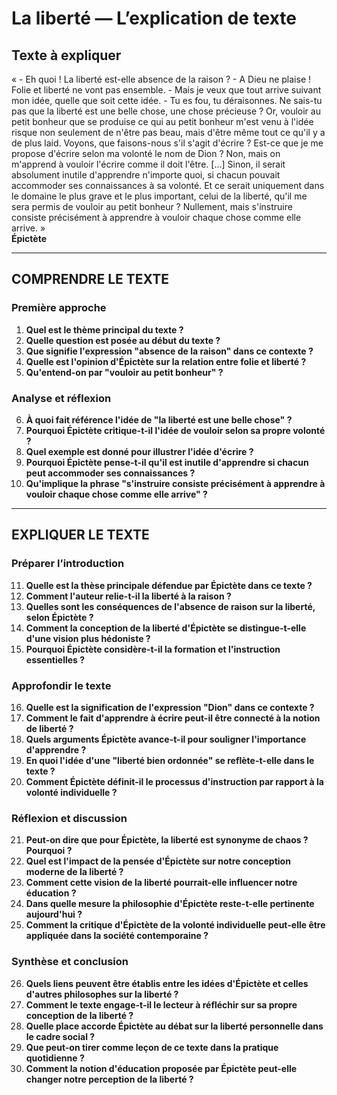 # La liberté — L’explication de texte

## Texte à expliquer
« - Eh quoi ! La liberté est-elle absence de la raison ? - A Dieu ne plaise ! Folie et liberté ne vont pas ensemble. - Mais je veux que tout arrive suivant mon idée, quelle que soit cette idée. - Tu es fou, tu déraisonnes. Ne sais-tu pas que la liberté est une belle chose, une chose précieuse ? Or, vouloir au petit bonheur que se produise ce qui au petit bonheur m'est venu à l'idée risque non seulement de n'être pas beau, mais d'être même tout ce qu'il y a de plus laid. Voyons, que faisons-nous s'il s'agit d'écrire ? Est-ce que je me propose d'écrire selon ma volonté le nom de Dion ? Non, mais on m'apprend à vouloir l'écrire comme il doit l'être. […] Sinon, il serait absolument inutile d'apprendre n'importe quoi, si chacun pouvait accommoder ses connaissances à sa volonté. Et ce serait uniquement dans le domaine le plus grave et le plus important, celui de la liberté, qu'il me sera permis de vouloir au petit bonheur ? Nullement, mais s'instruire consiste précisément à apprendre à vouloir chaque chose comme elle arrive. »  
**Épictète**

---

## COMPRENDRE LE TEXTE

### Première approche

1. **Quel est le thème principal du texte ?**  
2. **Quelle question est posée au début du texte ?**  
3. **Que signifie l'expression "absence de la raison" dans ce contexte ?**  
4. **Quelle est l'opinion d'Épictète sur la relation entre folie et liberté ?**  
5. **Qu'entend-on par "vouloir au petit bonheur" ?**

### Analyse et réflexion

6. **À quoi fait référence l'idée de "la liberté est une belle chose" ?**  
7. **Pourquoi Épictète critique-t-il l'idée de vouloir selon sa propre volonté ?**  
8. **Quel exemple est donné pour illustrer l'idée d'écrire ?**  
9. **Pourquoi Épictète pense-t-il qu'il est inutile d'apprendre si chacun peut accommoder ses connaissances ?**  
10. **Qu'implique la phrase "s'instruire consiste précisément à apprendre à vouloir chaque chose comme elle arrive" ?**

---

## EXPLIQUER LE TEXTE

### Préparer l’introduction

11. **Quelle est la thèse principale défendue par Épictète dans ce texte ?**  
12. **Comment l'auteur relie-t-il la liberté à la raison ?**  
13. **Quelles sont les conséquences de l'absence de raison sur la liberté, selon Épictète ?**  
14. **Comment la conception de la liberté d'Épictète se distingue-t-elle d'une vision plus hédoniste ?**  
15. **Pourquoi Épictète considère-t-il la formation et l'instruction essentielles ?**

### Approfondir le texte

16. **Quelle est la signification de l'expression "Dion" dans ce contexte ?**  
17. **Comment le fait d'apprendre à écrire peut-il être connecté à la notion de liberté ?**  
18. **Quels arguments Épictète avance-t-il pour souligner l'importance d'apprendre ?**  
19. **En quoi l'idée d'une "liberté bien ordonnée" se reflète-t-elle dans le texte ?**  
20. **Comment Épictète définit-il le processus d'instruction par rapport à la volonté individuelle ?**

### Réflexion et discussion

21. **Peut-on dire que pour Épictète, la liberté est synonyme de chaos ? Pourquoi ?**  
22. **Quel est l'impact de la pensée d'Épictète sur notre conception moderne de la liberté ?**  
23. **Comment cette vision de la liberté pourrait-elle influencer notre éducation ?**  
24. **Dans quelle mesure la philosophie d'Épictète reste-t-elle pertinente aujourd'hui ?**  
25. **Comment la critique d'Épictète de la volonté individuelle peut-elle être appliquée dans la société contemporaine ?**

### Synthèse et conclusion

26. **Quels liens peuvent être établis entre les idées d'Épictète et celles d'autres philosophes sur la liberté ?**  
27. **Comment le texte engage-t-il le lecteur à réfléchir sur sa propre conception de la liberté ?**  
28. **Quelle place accorde Épictète au débat sur la liberté personnelle dans le cadre social ?**  
29. **Que peut-on tirer comme leçon de ce texte dans la pratique quotidienne ?**  
30. **Comment la notion d'éducation proposée par Épictète peut-elle changer notre perception de la liberté ?**